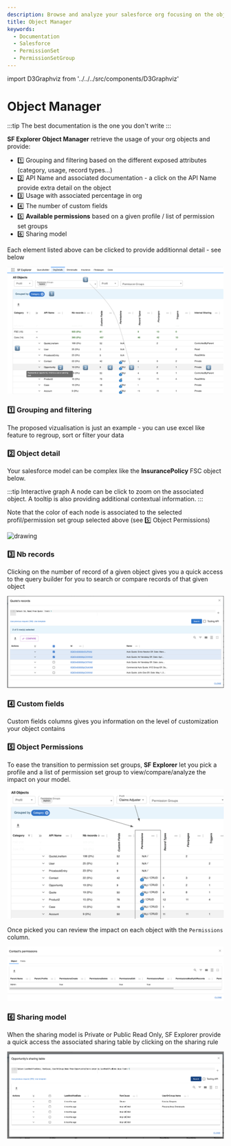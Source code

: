 ```yaml
---
description: Browse and analyze your salesforce org focusing on the object you most use
title: Object Manager
keywords:
  - Documentation
  - Salesforce
  - PermissionSet
  - PermissionSetGroup
---
```

import D3Graphviz from '../../../src/components/D3Graphviz'

# Object Manager

:::tip
The best documentation is the one you don't write
:::

**SF Explorer Object Manager** retrieve the usage of your org objects and provide:
* 1️⃣ Grouping and filtering based on the different exposed attributes (category, usage, record types...) 
* 2️⃣ API Name and associated documentation - a click on the API Name provide extra detail on the object
* 3️⃣ Usage with associated percentage in org
* 4️⃣ The number of custom fields
* 5️⃣ **Available permissions** based on a given profile / list of permission set groups
* 6️⃣ Sharing model

Each element listed above can be clicked to provide additionnal detail - see below

![example](./overview.png) 

### 1️⃣ Grouping and filtering

The proposed vizualisation is just an example - you can use excel like feature to regroup, sort or filter your data

### 2️⃣ Object detail

Your salesforce model can be complex like the **InsurancePolicy** FSC object below. 

<D3Graphviz value = 'InsurancePolicy' />

:::tip Interactive graph
A node can be click to zoom on the associated object. A tooltip is also providing additional contextual information.
:::

Note that the color of each node is associated to the selected profil/permission set group selected above (see 5️⃣ Object Permissions)

<img src="/documentation/img/legend.png" alt="drawing" width="300"/>

### 3️⃣ Nb records

Clicking on the number of record of a given object gives you a quick access to the query builder for you to search or compare records of that given object

![example](./records.png) 

### 4️⃣ Custom fields

Custom fields columns gives you information on the level of customization your object contains

### 5️⃣ Object Permissions

To ease the transition to permission set groups, **SF Explorer** let you pick a profile and a list of permission set group to view/compare/analyze the impact on your model.

![example](./comparePsets.png) 

 Once picked you can review the impact on each object with the `Permissions` column.

![example](./psets.png) 

### 6️⃣ Sharing model

When the sharing model is Private or Public Read Only, SF Explorer provide a quick access the associated sharing table by clicking on the sharing rule

![example](./sharing.png) 



